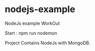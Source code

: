 # nodejs-example
NodeJs example WorkOut

Start : npm run nodemon

Project Contains NodeJs with MongoDB. 

